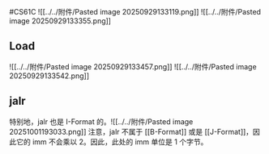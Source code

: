 #CS61C 
![[../../附件/Pasted image 20250929133119.png]]
![[../../附件/Pasted image 20250929133355.png]]

## Load 
![[../../附件/Pasted image 20250929133457.png]]
![[../../附件/Pasted image 20250929133542.png]]

## jalr
特别地，jalr 也是 I-Format 的。![[../../附件/Pasted image 20251001193033.png]]
注意，jalr 不属于 [[B-Format]] 或是 [[J-Format]]，因此它的 imm 不会乘以 2。因此，此处的 imm 单位是 1 个字节。